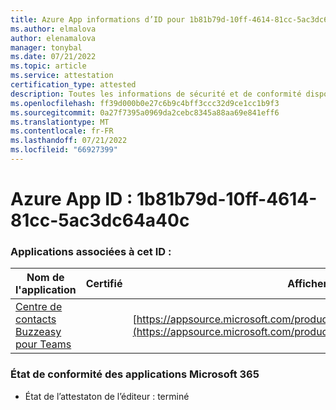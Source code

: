 ```yaml
---
title: Azure App informations d’ID pour 1b81b79d-10ff-4614-81cc-5ac3dc64a40c
ms.author: elmalova
author: elenamalova
manager: tonybal
ms.date: 07/21/2022
ms.topic: article
ms.service: attestation
certification_type: attested
description: Toutes les informations de sécurité et de conformité disponibles pour 1b81b79d-10ff-4614-81cc-5ac3dc64a40c.
ms.openlocfilehash: ff39d000b0e27c6b9c4bff3ccc32d9ce1cc1b9f3
ms.sourcegitcommit: 0a27f7395a0969da2cebc8345a88aa69e841eff6
ms.translationtype: MT
ms.contentlocale: fr-FR
ms.lasthandoff: 07/21/2022
ms.locfileid: "66927399"
---
```

# <a name="azure-app-id-1b81b79d-10ff-4614-81cc-5ac3dc64a40c"></a>Azure App ID : 1b81b79d-10ff-4614-81cc-5ac3dc64a40c


### <a name="apps-associated-with-this-id"></a>Applications associées à cet ID :
| **Nom de l'application** | **Certifié** | **Afficher dans AppSource** |
|--------------|---------------|-----------------------|
| [Centre de contacts Buzzeasy pour Teams](../forward/geomant.buzzeasy_teams_contact_center.md) |  | [https://appsource.microsoft.com/product/office/geomant.buzzeasy_teams_contact_center](https://appsource.microsoft.com/product/office/geomant.buzzeasy_teams_contact_center) |

### <a name="microsoft-365-app-compliance-status"></a>État de conformité des applications Microsoft 365
- État de l’attestaton de l’éditeur : terminé

